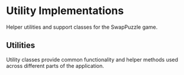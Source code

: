 # Utility Implementations

Helper utilities and support classes for the SwapPuzzle game.

## Utilities

Utility classes provide common functionality and helper methods used across different parts of the application.